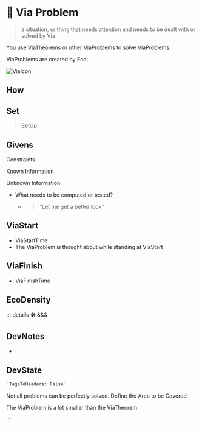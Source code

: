 
# 🔻 <via>Via Problem</via>

> a situation, or thing that needs attention and needs to be dealt with or solved by Via

You use ViaTheorems or other ViaProblems to solve ViaProblems.

ViaProblems are created by Eco.

![ViaIcon](/Via/Via_Icon.png)

## How

## Set

> SetUp

## Givens

Constraints

Known Information

Unknown Information

- What needs to be computed or tested?
    - > "Let me get a better look"

## ViaStart

- ViaStartTime
- The ViaProblem is thought about while standing at ViaStart

## ViaFinish

- ViaFinishTime

## <eco>EcoDensity</eco>

::: details 🛠 <dev>&&&</dev>

## DevNotes

-

## DevState

```py
`TagsToHeaders: False`
```

Not all problems can be perfectly solved.
Define the Area to be Covered

The ViaProblem is a lot smaller than the ViaTheorem

:::
